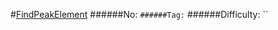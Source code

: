 #[FindPeakElement](https://leetcode.com/problems/find-peak-element/)
######No: ``
######Tag: ``
######Difficulty: ``
